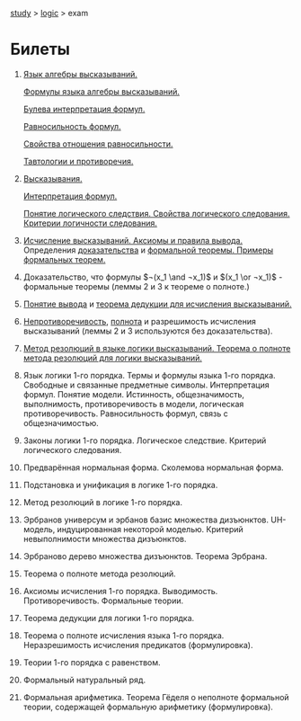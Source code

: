 [study](../../) > [logic](../) > exam

# Билеты

1. [Язык алгебры высказываний.](../0/lang) 

   [Формулы языка алгебры высказываний.](../0/lang#header-n34)

   [Булева интерпретация формул.](../0/lang#header-n56) 

   [Равносильность формул.](../0/equiv) 

   [Свойства отношения равносильности.](../0/equiv#header-n11) 

   [Тавтологии и противоречия.](../0/lang#header-n133)

2. [Высказывания.](../0/lang#header-n7) 

   [Интерпретация формул.](../0/lang#header-n69) 

   [Понятие логического следствия. Свойства логического следования. Критерии логичности следования.](../0/result)

3. [Исчисление высказываний. Аксиомы и правила вывода.](../0/system#header-n53) Определения [доказательства](../0/system#header-n107) и [формальной теоремы. Примеры формальных теорем.](../0/system#header-n41)

4. Доказательство, что формулы $¬(x_1 \and ¬x_1)$ и $(x_1 \or ¬x_1)$ - формальные теоремы (леммы 2 и 3 к теореме о полноте.) 

5. [Понятие вывода](../0/system#header-n128) и [теорема дедукции для исчисления высказываний.](../0/deduction) 

6. [Непротиворечивость](../0/system#header-n44), [полнота](../0/system#header-n49) и разрешимость исчисления высказываний (леммы 2 и 3 используются без доказательства). 

7. [Метод резолюций в языке логики высказываний. Теорема о полноте метода резолюций для логики высказываний.](../0/resolution)

8. Язык логики 1-го порядка. Термы и формулы языка 1-го порядка. Свободные и связанные предметные символы. Интерпретация формул. Понятие модели. Истинность, общезначимость, выполнимость, противоречивость в модели, логическая противоречивость. Равносильность формул, связь с общезначимостью. 

9. Законы логики 1-го порядка. Логическое следствие. Критерий логического следования. 

10. Предварённая нормальная форма. Сколемова нормальная форма. 

11. Подстановка и унификация в логике 1-го порядка. 

12. Метод резолюций в логике 1-го порядка. 

13. Эрбранов универсум и эрбанов базис множества дизъюнктов. UH-модель, индуцированная некоторой моделью. Критерий невыполнимости множества дизъюнктов. 

14. Эрбраново дерево множества дизъюнктов. Теорема Эрбрана. 

15. Теорема о полноте метода резолюций. 

16. Аксиомы исчисления 1-го порядка. Выводимость. Противоречивость. Формальные теории. 

17. Теорема дедукции для логики 1-го порядка. 

18. Теорема о полноте исчисления языка 1-го порядка. Неразрешимость исчисления предикатов (формулировка). 

19. Теории 1-го порядка с равенством. 

20. Формальный натуральный ряд. 

21. Формальная арифметика. Теорема Гёделя о неполноте формальной теории, содержащей формальную арифметику (формулировка). 